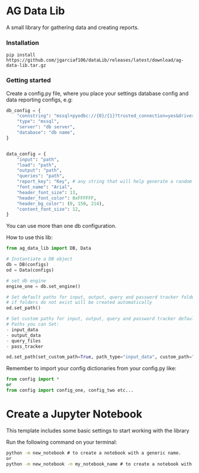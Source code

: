 # AG Data Lib
A small library for gathering data and creating reports.

### Installation
```
pip install https://github.com/jgarciaf106/dataLib/releases/latest/download/ag-data-lib.tar.gz
```

### Getting started
Create a config.py file, where you place your settings database config and data reporting configs, e.g:

```Python 
db_config = {
    "connstring": "mssql+pyodbc://{0}/{1}?trusted_connection=yes&driver=ODBC+Driver+17+for+SQL+Server",
    "type": "mssql",
    "server": "db server",
    "database": "db name",
}


data_config = {
    "input": "path",
    "load": "path",
    "output": "path",
    "queries": "path",
    "report_key": "Key", # any string that will help generate a random password for your files
    "font_name": "Arial",
    "header_font_size": 13,
    "header_font_color": 0xFFFFFF,
    "header_bg_color": (0, 150, 214),
    "content_font_size": 12,
}
```

You can use more than one db configuration.


How to use this lib:

```Python
from ag_data_lib import DB, Data

# Instantiate a DB object
db = DB(configs)
od = Data(configs)

# set db engine
engine_one = db.set_engine()

# Set default paths for input, output, query and password tracker folders paths are set based on your root project,
# if folders do not exist will be created automatically
od.set_path()

# Set custom paths for input, output, query and password tracker default folders
# Paths you can Set:
- input_data
- output_data
- query_files
- pass_tracker

od.set_path(set_custom_path=True, path_type="input_data", custom_path="./custom/path")
```
Remember to import your config dictionaries from your config.py like:

```Python 
from config import * 
or
from config import config_one, config_two etc...

```

# Create a Jupyter Notebook

This template includes some basic settings to start working with the library

Run the following command on your terminal:
```cmd
python -m new_notebook # to create a notebook with a generic name.
or
python -m new_notebook -n my_notebook_name # to create a notebook with a custom name

```